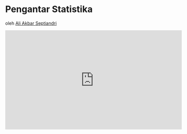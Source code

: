 # Pengantar Statistika

oleh [Ali Akbar Septiandri](https://twitter.com/aliakbars)

<iframe width="560" height="315" src="https://www.youtube.com/embed/videoseries?list=PLvLX5-kC2DXaUM8eB8vgBbhjtMCLmI3x2" frameborder="0" allow="accelerometer; autoplay; encrypted-media; gyroscope; picture-in-picture" allowfullscreen></iframe>
